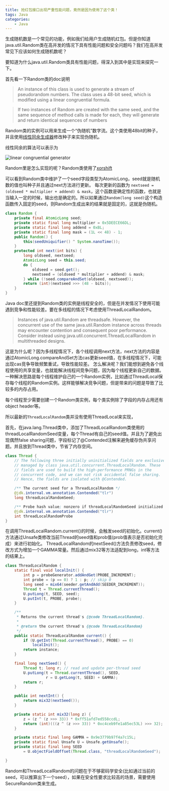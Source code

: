 ```yaml
---
title: 抢红包接口出现严重性能问题，竟然是因为使用了这个类！
tags: Java
categories:
    - Java
---
```


生成随机数是一个常见的功能，例如我们给用户生成随机红包。但是你知道java.util.Random类在高并发的情况下具有性能问题和安全问题吗？我们在高并发常见下应该如何生成随机数呢？

要知道为什么java.util.Random类具有性能问题，得深入到其中是实现来探究一下。

首先看一下Random类的doc说明

> An instance of this class is used to generate a stream of pseudorandom numbers. The class uses a 48-bit seed, which is modified using a linear congruential formula.

> If two instances of Random are created with the same seed, and the same sequence of method calls is made for each, they will generate and return identical sequences of numbers

Random类的实例可以用来生成一个“伪随机”数字流。这个类使用48bit的种子，并且使用[线性同余生成器](https://baike.baidu.com/item/%E7%BA%BF%E6%80%A7%E5%90%8C%E4%BD%99%E5%8F%91%E7%94%9F%E5%99%A8/22674963)修改种子来实现伪随机。

线性同余的算法可以表示为

![linear congruential generator](https://bkimg.cdn.bcebos.com/formula/fc255ebb72617cea48247d7e3f2175ac.svg)

Random里是怎么实现的呢？Random类使用了[xorshift](https://www.javamex.com/tutorials/random_numbers/xorshift.shtml)

可以看到Random类中维护了一个seed字段类型为AtomicLong，seed就是随机数的值也叫种子并且通过next方法进行更新。
每次更新的函数为 `nextseed = (oldseed * multiplier + addend) & mask`，这个函数是确定性的函数，也就是当输入一定的时候，输出也是确定的。所以如果通过`Random(long seed)`这个构造函数传入固定的seed，则Random生成出来的结果就是固定的，这就是伪随机。
```java
class Random {
    private final AtomicLong seed;
    private static final long multiplier = 0x5DEECE66DL;
    private static final long addend = 0xBL;
    private static final long mask = (1L << 48) - 1;
    public Random() {
        this(seedUniquifier() ^ System.nanoTime());
    }
    protected int next(int bits) {
        long oldseed, nextseed;
        AtomicLong seed = this.seed;
        do {
            oldseed = seed.get();
            nextseed = (oldseed * multiplier + addend) & mask;
        } while (!seed.compareAndSet(oldseed, nextseed));
        return (int)(nextseed >>> (48 - bits));
    }
}
```

Java doc里还提到Random类的实例是线程安全的，但是在并发情况下使用可能遇到竞争和性能较差。要在多线程的情况下考虑使用ThreadLocalRandom。
> Instances of java.util.Random are threadsafe. However, the concurrent use of the same java.util.Random instance across threads may encounter contention and consequent poor performance. Consider instead using java.util.concurrent.ThreadLocalRandom in multithreaded designs.

这是为什么呢？因为多线程情况下，各个线程调用next方法，next方法的内容是通过AtomicLong.compareAndSet方法cas更新seed值，在多线程情况下，可能出现cas竞争导致频繁重试，导致性能较差。
怎么解决呢？我们能想到避免各个线程使用的共享变量，也就能解决线程间竞争问题，因为每个线程更新自己的数据。一种解决思路是每个线程维护自己的一个Random实例，比如通过ThreadLocal保存每个线程的Random实例。这样能够解决竞争问题，但是带来的问题是导致了比较多的内存占用。

每个线程至少需要创建一个Random类实例，每个类实例除了字段的内存占用还有object header等。

所以最新的`ThreadLocalRandom`类并没有使用ThreadLocal来实现，

首先，在java.lang.Thread类中，添加了ThreadLocalRandom类使用的threadLocalRandomSeed变量，每个Thread有自己的seed值。并且为了避免出现偶然false sharing问题，字段标记了@Contended注解来避免缓存伪共享问题。并且放到Thread类中，节省了内存空间。
```java
class Thread {
    // The following three initially uninitialized fields are exclusively
    // managed by class java.util.concurrent.ThreadLocalRandom. These
    // fields are used to build the high-performance PRNGs in the
    // concurrent code, and we can not risk accidental false sharing.
    // Hence, the fields are isolated with @Contended.

    /** The current seed for a ThreadLocalRandom */
    @jdk.internal.vm.annotation.Contended("tlr")
    long threadLocalRandomSeed;

    /** Probe hash value; nonzero if threadLocalRandomSeed initialized */
    @jdk.internal.vm.annotation.Contended("tlr")
    int threadLocalRandomProbe
}
```

在调用ThreadLocalRandom.current()的时候，会触发seed的初始化。current()方法通过Unsafe类修改当前Thread的seed值和prob值(prob值表示是否初始化完成）来进行初始化。
ThreadLocalRandom的nextSeed()方法负责修改seed，修改方式为增加一个GAMMA常量。然后通过mix32等方法适配到long，int等方法的结果上。
```java
class ThreadLocalRandom {
    static final void localInit() {
        int p = probeGenerator.addAndGet(PROBE_INCREMENT);
        int probe = (p == 0) ? 1 : p; // skip 0
        long seed = mix64(seeder.getAndAdd(SEEDER_INCREMENT));
        Thread t = Thread.currentThread();
        U.putLong(t, SEED, seed);
        U.putInt(t, PROBE, probe);
    }

    /**
     * Returns the current thread's {@code ThreadLocalRandom}.
     *
     * @return the current thread's {@code ThreadLocalRandom}
     */
    public static ThreadLocalRandom current() {
        if (U.getInt(Thread.currentThread(), PROBE) == 0)
            localInit();
        return instance;
    }

    final long nextSeed() {
        Thread t; long r; // read and update per-thread seed
        U.putLong(t = Thread.currentThread(), SEED,
                  r = U.getLong(t, SEED) + GAMMA);
        return r;
    }

    public int nextInt() {
        return mix32(nextSeed());
    }

    private static int mix32(long z) {
        z = (z ^ (z >>> 33)) * 0xff51afd7ed558ccdL;
        return (int)(((z ^ (z >>> 33)) * 0xc4ceb9fe1a85ec53L) >>> 32);
    }

    private static final long GAMMA = 0x9e3779b97f4a7c15L;
    private static final Unsafe U = Unsafe.getUnsafe();
    private static final long SEED
        = U.objectFieldOffset(Thread.class, "threadLocalRandomSeed");

}

```

Random和ThreadLocalRandom的问题在于不够密码学安全(比如通过当前的seed，可以推算出下一个seed），如果在安全性要求比较高的场景，需要使用SecureRandom类来生成。